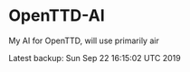 # OpenTTD-AI
My AI for OpenTTD, will use primarily air

Latest backup: Sun Sep 22 16:15:02 UTC 2019
